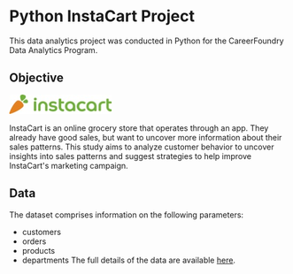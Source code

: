 # Python InstaCart Project
This data analytics project was conducted in Python for the CareerFoundry Data Analytics Program.

## Objective
![instacart logo](https://github.com/humeranoor/cf-instacart/blob/main/instacart-logo.jpg)

InstaCart is an online grocery store that operates through an app. They already have good sales, but want to uncover more information about their sales patterns. This study aims to analyze customer behavior to uncover insights into sales patterns and suggest strategies to help improve InstaCart's marketing campaign.

## Data
The dataset comprises information on the following parameters:
- customers
- orders
- products
- departments
The full details of the data are available [here](https://gist.github.com/jeremystan/c3b39d947d9b88b3ccff3147dbcf6c6b).
